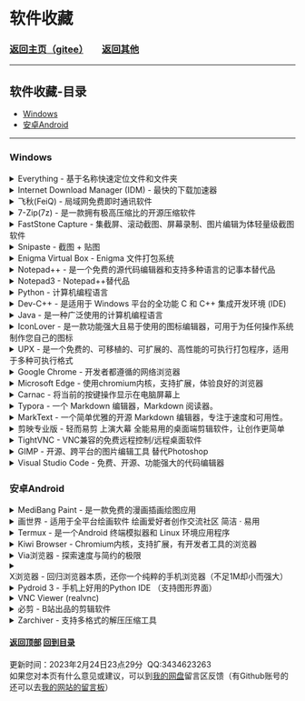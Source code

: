 # <span id="begin">软件收藏</span>

### [返回主页](https://xkk1.github.io/)[（gitee）](https://xkk2.gitee.io/)　　[返回其他](https://xkk1.github.io/other/)

---

## <span id="content">软件收藏-目录</span>
+ [Windows](#Windows)
+ [安卓Android](#Android)

---

### <span id="Windows">Windows</span>

<details>
<summary>
Everything - 基于名称快速定位文件和文件夹
</summary>
<b>官网：</b><a href="https://www.voidtools.com/" target="_blank">https://www.voidtools.com/</a><br />
<b>下载地址:</b><br />
<a href="https://www.lanzoui.com/iVQ2ol7f8sj" target="_blank">蓝奏云</a>
</details>

<details>
<summary>
Internet Download Manager (IDM) - 最快的下载加速器
</summary>
<b>官网[English]：</b><a href="https://www.internetdownloadmanager.com/" target="_blank">https://www.internetdownloadmanager.com/</a><br />
<b>下载地址:</b><br />
<a href="https://www.lanzoui.com/i2E9ukg34zi" target="_blank">蓝奏云</a>
</details>

<details>
<summary>
飞秋(FeiQ) - 局域网免费即时通讯软件
</summary>
<b>官网：</b><a href="http://www.feiq18.com/" target="_blank">http://www.feiq18.com/</a><br />
<b>下载地址:</b><br />
<a href="http://feiq18.com/down/feiq.zip" target="_blank">官网</a>
&nbsp;<a href="https://www.lanzoui.com/imIUXip9ueb" target="_blank">蓝奏云</a>
</details>

<details>
<summary>
7-Zip(7z) - 是一款拥有极高压缩比的开源压缩软件
</summary>
<b>下载地址:</b><br />
<b>官网[English]：</b><a href="https://www.7-zip.org/" target="_blank">https://www.7-zip.org/</a><br />
<b>官网[中文(简体)]：</b><a href="https://sparanoid.com/lab/7z/" target="_blank">https://sparanoid.com/lab/7z/</a><br />
<a href="https://www.lanzoui.com/iVQ2ol7f8sj" target="_blank">蓝奏云32位</a>
&nbsp;<a href="https://www.lanzoui.com/iNisIip9suf" target="_blank">蓝奏云64位</a>
</details>

<details>
<summary>
FastStone Capture - 集截屏、滚动截图、屏幕录制、图片编辑为体轻量级截图软件
</summary>
<b>官网[English]：</b><a href="https://www.faststone.org/FSCaptureDownload.htm" target="_blank">https://www.faststone.org/FSCaptureDownload.htm</a><br />
<b>官网[中文(简体)]：</b><a href="http://www.faststonecapture.com/" target="_blank">http://www.faststonecapture.com/</a>(中国区正版授权)<br />
<b>下载地址:</b><br />
<a href="https://xiaokuku.lanzout.com/i5u7j0ohj81a" target="_blank">蓝奏云9.9便携版</a>
&nbsp;<a href="https://www.lanzout.com/irKOZ0kg85uf" target="_blank">蓝奏云9.8绿色版</a>
&nbsp;<a href="https://www.lanzoui.com/ivbQErotk7c" target="_blank">蓝奏云9.6破解</a>
&nbsp;<a href="https://www.lanzoui.com/icrNDrpnaje" target="_blank">蓝奏云中国9.3破解</a>
&nbsp;<a href="https://www.lanzoui.com/i1fsvip9hxc" target="_blank">蓝奏云7.3</a>
</details>

<details>
<summary>
Snipaste - 截图 + 贴图
</summary>
<b>官网[中文(简体)]：</b><a href="https://zh.snipaste.com/" target="_blank">https://zh.snipaste.com/</a>
</details>

<details>
<summary>
Enigma Virtual Box - Enigma 文件打包系统
</summary>
<b>官网[English]：</b><a href="https://enigmaprotector.com/en/home.html" target="_blank">https://enigmaprotector.com/en/home.html</a><br />
<b>官网[中文(简体)]：</b><a href="https://enigmaprotector.com/cn/home.html" target="_blank">https://enigmaprotector.com/cn/home.html</a><br />
<b>下载地址:</b><br />
<a href="https://xiaokuku.lanzout.com/iWJVg0n7yppa" target="_blank">蓝奏云7.50单文件</a>
&nbsp;<a href="https://xiaokuku.lanzout.com/iCimT0n7z1pc" target="_blank">蓝奏云10.20安装包</a>
</details>

<details>
<summary>
Notepad++ - 是一个免费的源代码编辑器和支持多种语言的记事本替代品
</summary>
<b>官网[English]：</b><a href="https://notepad-plus-plus.org/" target="_blank">https://notepad-plus-plus.org/</a><br />
<b>下载地址:</b><br />
<a href="https://notepad-plus-plus.org/downloads/" target="_blank">官网</a>
&nbsp;<a href="https://www.lanzoui.com/iaOKFiauf4h" target="_blank">蓝奏云32x7.9</a>
&nbsp;<a href="https://www.lanzoui.com/isvzVip9jmd" target="_blank">蓝奏云64x7.9.1</a>
</details>

<details>
<summary>
Notepad3 - Notepad++替代品
</summary>
<b>官网-GitHud[English]：</b><a href="https://github.com/rizonesoft/Notepad3" target="_blank">https://github.com/rizonesoft/Notepad3</a><br />
<b>下载地址:</b><br />
<a href="https://www.rizonesoft.com/downloads/notepad3/" target="_blank">官网指定</a>
</details>

<details>
<summary>
Python - 计算机编程语言
</summary>
<b>官网[English]：</b><a href="https://www.python.org/" target="_blank">https://www.python.org/</a><br />
<b>下载地址:</b><br />
<a href="https://www.python.org/downloads/" target="_blank">官网</a>
&nbsp;<a href="https://www.lanzoui.com/i1NEEiauhmh" target="_blank">蓝奏云v3.7.9</a>
&nbsp;<a href="https://www.lanzoui.com/iBu1Xip9twd" target="_blank">蓝奏云v3.7.9_amd64</a>
</details>

<details>
<summary>
Dev-C++ - 是适用于 Windows 平台的全功能 C 和 C++ 集成开发环境 (IDE)
</summary>
<b>官网[English](需翻墙)：</b><a href="https://www.bloodshed.net/" target="_blank">https://www.bloodshed.net/</a><br />
<b>下载地址:</b><br />
<a href="https://sourceforge.net/projects/dev-cpp/files/Binaries/Dev-C%2B%2B%204.9.9.2/devcpp-4.9.9.2_setup.exe/download" target="_blank">官网(4.9.9.2)</a>
</details>

<details>
<summary>
Java - 是一种广泛使用的计算机编程语言
</summary>
<b>官网：</b><a href="https://www.java.com/" target="_blank">https://www.java.com/</a><br />
<b>官网[中文(简体)]：</b><a href="https://www.java.com/zh-CN/" target="_blank">https://www.java.com/zh-CN/</a><br />
<b>下载地址:</b><br />
<a href="https://www.java.com/zh-CN/download/" target="_blank">官网</a>
</details>

<details>
<summary>
IconLover - 是一款功能强大且易于使用的图标编辑器，可用于为任何操作系统制作您自己的图标
</summary>
<b>官网[English]：</b><a href="http://www.aha-soft.com/iconlover/" target="_blank">http://www.aha-soft.com/iconlover/</a><br />
<b>下载地址:</b><br />
<a href="http://www.aha-soft.com/downloads/iconlove.zip" target="_blank">官网</a>
</details>

<details>
<summary>
UPX - 是一个免费的、可移植的、可扩展的、高性能的可执行打包程序，适用于多种可执行格式
</summary>
<b>官网[English]：</b><a href="https://upx.github.io/" target="_blank">https://upx.github.io/</a><br />
<b>下载地址:</b><br />
<a href="https://github.com/upx/upx/releases/latest" target="_blank">官方</a>
&nbsp;<a href="https://www.lanzoui.com/ixiKXs2czqd" target="_blank">蓝奏云win64</a>
</details>

<details>
<summary>
Google Chrome - 开发者都遵循的网络浏览器
</summary>
<b>官网[中文(简体)]：</b><a href="https://www.google.cn/chrome/" target="_blank">https://www.google.cn/chrome/</a><br />
</details>

<details>
<summary>
Microsoft Edge - 使用chromium内核，支持扩展，体验良好的浏览器
</summary>
<b>官网[中文]：</b><a href="https://www.microsoft.com/zh-cn/edge/home" target="_blank">https://www.microsoft.com/zh-cn/edge/home</a><br />
</details>

<details>
<summary>
Carnac - 将当前的按键操作显示在电脑屏幕上
</summary>
<b>官网[English]：</b><a href="http://code52.org/carnac/" target="_blank">http://code52.org/carnac/</a><br />
<b>下载地址:</b><br />
<a href="https://github.com/downloads/Code52/carnac/Carnac.zip" target="_blank">官网GitHub</a>
&nbsp;<a href="https://www.lanzoui.com/ieuJvsmzeji"  target="_blank">蓝奏云(xkk2021-8-14)</a>
</details>

<details>
<summary>
Typora - 一个 Markdown 编辑器，Markdown 阅读器。
</summary>
<b>官网[English]：</b><a href="https://www.typora.io/" target="_blank">https://www.typora.io/</a><br />
<b>下载地址:</b><br />
<a href="https://www.lanzout.com/i4iAB0kgkaxa" target="_blank">1.3.6破解版</a>
&nbsp;<a href="https://www.typora.io/windows/typora-setup-ia32.exe" target="_blank">官网32位</a>
&nbsp;<a href="https://www.typora.io/windows/typora-setup-x64.exe" target="_blank">官网64位</a>
</details>

<details>
<summary>
MarkText - 一个简单优雅的开源 Markdown 编辑器，专注于速度和可用性。
</summary>
<b>Github[English]：</b><a href="https://github.com/marktext/marktext" target="_blank">https://github.com/marktext/marktext</a><br />
</details>

<details>
<summary>
剪映专业版 - 轻而易剪 上演大幕 全能易用的桌面端剪辑软件，让创作更简单
</summary>
<b>官网桌面端[中文(简体)]：</b><a href="https://lv.ulikecam.com/" target="_blank">https://lv.ulikecam.com/</a><br />
<b>官网移动端[中文(简体)]：</b><a href="https://lv.ulikecam.com/mobile_portal" target="_blank">https://lv.ulikecam.com/mobile_portal</a><br />
<b>下载地址:</b><br />
去官网
</details>

<details>
<summary>
TightVNC - 
VNC兼容的免费远程控制/远程桌面软件
</summary>
<b>官网[English]：</b><a href="https://www.tightvnc.com/" target="_blank">https://www.tightvnc.com/</a><br />
<b>下载地址:</b><br />
<a href="https://www.tightvnc.com/download.php" target="_blank">官网下载</a>
</details>

<details>
<summary>
GIMP - 开源、跨平台的图片编辑工具 替代Photoshop
</summary>
<b>官网[English]：</b><a href="https://www.gimp.org/" target="_blank">https://www.gimp.org/</a><br />
<b>下载地址:</b><br />
<a href="https://www.gimp.org/downloads/" target="_blank">官网</a>
</details>

<details>
<summary>
Visual Studio Code - 免费、开源、功能强大的代码编辑器
</summary>
<b>官网[English]：</b><a href="https://code.visualstudio.com/" target="_blank">https://code.visualstudio.com/</a><br />
<strong><a href="https://vscode.dev/" target="_blank">在线版 https://vscode.dev/</a></strong><br />
<b>下载地址:</b><br />
<a href="https://code.visualstudio.com/Download" target="_blank">官网</a>
</details>

### <span id="Android">安卓Android</span>

<details>
<summary>
MediBang Paint - 是一款免费的漫画插画绘图应用
</summary>
<b>官网[日本語]：</b><a href="https://medibangpaint.com/" target="_blank">https://medibangpaint.com/</a><br />
<b>官网[中文(简体)]：</b><a href="https://medibangpaint.com/zh_CN/" target="_blank">https://medibangpaint.com/zh_CN/</a><br />
<b>官网[English]：</b><a href="https://medibangpaint.com/en/" target="_blank">https://medibangpaint.com/en/</a><br />
<b>下载地址:</b><br />
<a href="https://www.lanzoui.com/iy7Nul92jof" target="_blank">蓝奏云</a>
&nbsp;<a href="http://www.laogoupan.com/b1024" target="_blank">老狗盘</a>
&nbsp;<a href="https://www.90pan.com/b2276773" target="_blank">90网盘</a>
</details>

<details>
<summary>
画世界 - 适用于全平台绘画软件 绘画爱好者创作交流社区 简洁 · 易用
</summary>
<b>官网[中文(简体)]：</b><a href="https://www.huashijie.art/" target="_blank">https://www.huashijie.art/</a><br />
<b>下载地址:</b><br />
<a href="https://www.huashijie.art/download/hsj" target="_blank">官网下载页面</a>
</details>

<details>
<summary>
Termux - 是一个Android 终端模拟器和 Linux 环境应用程序
</summary>
<b>官网[English]：</b><a href="https://termux.com/" target="_blank">https://termux.com/</a><br />
<b>下载地址:</b><br />
<a href="https://f-droid.org/repository/browse/?fdid=com.termux" target="_blank">官网</a>
&nbsp;<a href="http://www.laogoupan.com/b12913" target="_blank">老狗盘v0.73</a>
&nbsp;<a href="http://www.laogoupan.com/b12955" target="_blank">老狗盘v114</a>
</details>

<details>
<summary>
Kiwi Browser - Chromium内核，支持扩展，有开发者工具的浏览器
</summary>
<b>官网[English]：</b><a href="https://kiwibrowser.com/" target="_blank">https://kiwibrowser.com/</a><br />
<b>下载地址:</b><br />
<a href="https://play.google.com/store/apps/details?id=com.kiwibrowser.browser" target="_blank">Google Play(需翻墙)</a>
&nbsp;<a href="https://apkfab.com/free-apk-download?q=com.kiwibrowser.browser" target="_blank">免登录下载(需翻墙)</a>
</details>

<details>
<summary>
Via浏览器 - 探索速度与简约的极限
</summary>
<b>官网：</b><a href="https://viayoo.com/" target="_blank">https://viayoo.com/</a><br />
<b>官网[中文(简体)]：</b><a href="https://viayoo.com/zh-cn/" target="_blank">https://viayoo.com/zh-cn/</a><br />
<b>下载地址:</b><br />
<a href="https://res.viayoo.com/v1/via-release-cn.apk" target="_blank">官网</a>
&nbsp;<a href="https://play.google.com/store/apps/details?id=mark.via.gp"  target="_blank">Google Play(需翻墙)</a>
<br />
<b>via浏览器插件:</b><br />
[1]:<a href="http://via-app.cn/" target="_blank">http://via-app.cn/</a><br />
[2]:<a href="http://old.via-app.cn/" target="_blank">http://old.via-app.cn/</a><br />
</details>

<details>
<summary>
X浏览器 - 回归浏览器本质，还你一个纯粹的手机浏览器（不足1M却小而强大）
</summary>
<b>官网[中文(简体)]：</b><a href="https://www.xbext.com/" target="_blank">https://www.xbext.com/</a><br />
<b>下载地址:</b><br />
<a href="https://www.xbext.com/download/xbrowser-release.apk" target="_blank">官网</a>
&nbsp;<a href="https://play.google.com/store/apps/details?id=com.xbrowser.play" target="_blank">Google Play(需翻墙)</a>
&nbsp;<a href="https://www.lanzoup.com/i6L5U0mouidi" target="_blank">蓝奏云3.8.5</a>
&nbsp;<a href="https://www.coolapk.com/apk/com.x.browser.x5" target="_blank">酷安-X5内核版本</a>
<br />
<b>x浏览器脚本:</b><br />
<a href="https://srvcn.xbext.com/mobile/share_scripts?locale=zh" target="_blank">https://srvcn.xbext.com/mobile/share_scripts?locale=zh</a><br />
</details>

<details>
<summary>
Pydroid 3 - 手机上好用的Python IDE （支持图形界面）
</summary>
<!--<b>官网[English]：</b><a href="" target="_blank"></a><br />-->
<b>下载地址:</b><br />
<a href="https://play.google.com/store/apps/details?id=ru.iiec.pydroid3&hl=en_US&gl=US" target="_blank">Google Play(需翻墙)</a>&nbsp;<a href="https://www.lanzout.com/iTJkW06v2i1e" target="_blank">蓝奏云(v5.00_arm64)</a><br />
<b>Pydroid3汉化版安装教程：</b><br />
<a href="https://www.bilibili.com/video/BV1pL4y1L7fa" target="_blank">BV1pL4y1L7fa(哔哩哔哩视频教程)</a>&nbsp;<a href="https://blog.qaiu.top/archives/pydroid" target="_blank">https://blog.qaiu.top/archives/pydroid</a>
</details>

<details>
<summary>
VNC Viewer (realvnc)
</summary>
<b>官网[English]：</b><a href="https://www.realvnc.com/en/" target="_blank">https://www.realvnc.com/en/</a><br />
<b>下载地址:</b><br />
<a href="https://www.realvnc.com/en/connect/download/viewer/" target="_blank">官网下载页面</a>
&nbsp;<a href="https://play.google.com/store/apps/details?id=com.realvnc.viewer.android" target="_blank">Google Play(需翻墙)</a>
&nbsp;<a href="https://apkfab.com/free-apk-download?q=com.realvnc.viewer.android" target="_blank">免登录下载(需翻墙)</a>
</details>

<details>
<summary>
必剪 - B站出品的剪辑软件
</summary>
<b>官网[中文(简体)]：</b><a href="https://bcut.drawyoo.com/" target="_blank">https://bcut.drawyoo.com/</a><br />
<b>下载地址:</b><br />
<a href="https://dl.hdslb.com/mobile/latest/bilistudio/android_bbs-master.apk" target="_blank">官网下载</a>
</details>

<details>
<summary>
Zarchiver - 支持多格式的解压压缩工具
</summary>
<b>官网[English]：</b><a href="https://www.zarchiver.net/" target="_blank">https://www.zarchiver.net/</a><br />
<b>下载地址:</b><br />
<a href="https://myfile.lanzouo.com/b00wh8a3g" target="_blank">Pro_1.0.6密码c04q</a>
&nbsp;<a href="https://www.lanzoup.com/i6V6N0mouhla" target="_blank">1.0.5</a>
</details>


#### [返回顶部](#begin) [回到目录](#content)  
<span id="end">更新时间：2023年2月24日23点29分&nbsp;&nbsp;QQ:3434623263<br>如果您对本页有什么意见或建议，可以到[我的网盘](http://xiaokuku.ys168.com/)留言区反馈（有Github账号的还可以去[我的网站的留言板](https://xkk1.github.io/message.html)）<span>

<!--
<details>
<summary>

</summary>
<b>官网[]：</b><a href="" target="_blank"></a><br />
<b>下载地址:</b><br />
<a href="" target="_blank"></a>
</details>
-->

